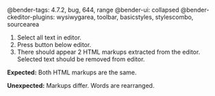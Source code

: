 @bender-tags: 4.7.2, bug, 644, range
@bender-ui: collapsed
@bender-ckeditor-plugins: wysiwygarea, toolbar, basicstyles, stylescombo, sourcearea

1. Select all text in editor.
1. Press button below editor.
1. There should appear 2 HTML markups extracted from the editor. Selected text should be removed from editor.

**Expected:** Both HTML markups are the same.

**Unexpected:** Markups differ. Words are rearranged.
